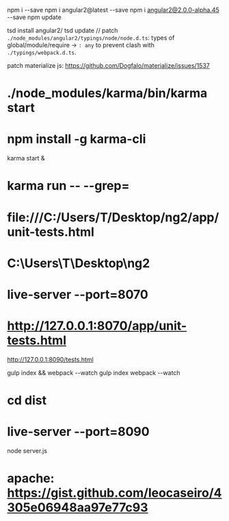 npm i <pkg> --save
npm i angular2@latest --save
npm i angular2@2.0.0-alpha.45 --save
npm update

tsd install angular2/
tsd update
// patch `./node_modules/angular2/typings/node/node.d.ts`: types of global/module/require -> `: any` to prevent clash with `./typings/webpack.d.ts`.

patch materialize js: https://github.com/Dogfalo/materialize/issues/1537

# ./node_modules/karma/bin/karma start
# npm install -g karma-cli
karma start &
# karma run -- --grep=<pattern>
# file:///C:/Users/T/Desktop/ng2/app/unit-tests.html
# C:\Users\T\Desktop\ng2
# live-server --port=8070
# http://127.0.0.1:8070/app/unit-tests.html
http://127.0.0.1:8090/tests.html

gulp index && webpack --watch
gulp index
webpack --watch

# cd dist
# live-server --port=8090
node server.js
# apache: https://gist.github.com/leocaseiro/4305e06948aa97e77c93

